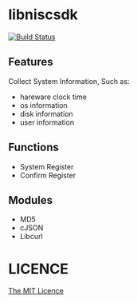 # libniscsdk

[![Build Status](https://travis-ci.org/iliul/libniscsdk.svg?branch=master)](https://travis-ci.org/iliul/libniscsdk)

## Features

Collect System Information, Such as:

- hareware clock time
- os information
- disk information
- user information

## Functions

- System Register
- Confirm Register

## Modules

- MD5
- cJSON
- Libcurl

# LICENCE

[The MIT Licence](https://github.com/nisc-code/libniscsdk/blob/master/LICENSE)
